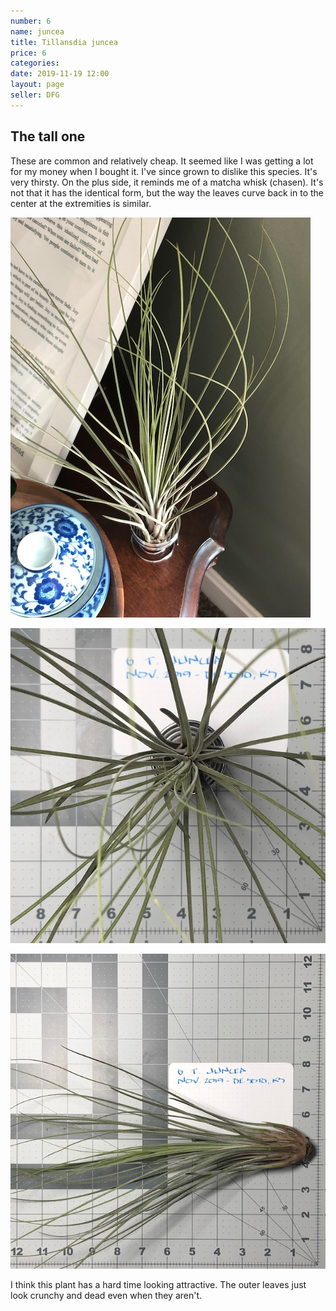 ```yaml
---
number: 6
name: juncea
title: Tillansdia juncea
price: 6
categories:
date: 2019-11-19 12:00
layout: page
seller: DFG
---
```

## The tall one

These are common and relatively cheap. It seemed like I was getting a lot for my money when I bought it. I've since grown to dislike this species. It's very thirsty. On the plus side, it reminds me of a matcha whisk (chasen). It's not that it has the identical form, but the way the leaves curve back in to the center at the extremities is similar.

!["Tillandsia juncea"](/i/IMG_5462.jpeg "Tillandsia juncea")

!["Tillandsia juncea"](/i/IMG_5861.jpeg "Tillandsia juncea")

!["Tillandsia juncea"](/i/IMG_5862.jpeg "Tillandsia juncea")

I think this plant has a hard time looking attractive. The outer leaves just look crunchy and dead even when they aren't.
